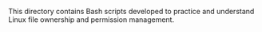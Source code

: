 This directory contains Bash scripts developed to practice and understand Linux file ownership and permission management.

